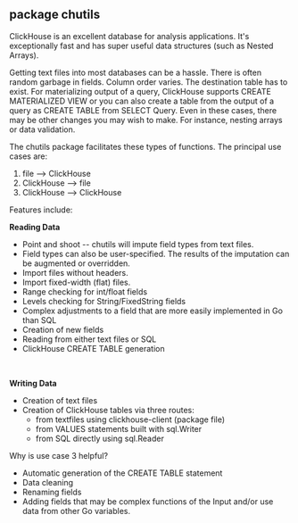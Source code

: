 ## package chutils

ClickHouse is an excellent database for analysis applications.  It's exceptionally fast and has super useful
data structures (such as Nested Arrays).

Getting text files into most databases can be a hassle. There is often random garbage in fields.
Column order varies.  The destination table has to exist.  For materializing output of a query,
ClickHouse supports CREATE MATERIALIZED VIEW or you can also create a table from the output of a query
as CREATE TABLE from SELECT Query.  Even in these cases, there may be other changes you may wish to make.
For instance, nesting arrays or data validation.

The chutils package facilitates these types of functions. The principal use cases are:

1. file --> ClickHouse
2. ClickHouse --> file
3. ClickHouse --> ClickHouse


Features include:

**Reading Data**
- Point and shoot -- chutils will impute field types from text files.
- Field types can also be user-specified.  The results of the imputation can be augmented or overridden.
- Import files without headers.
- Import fixed-width (flat) files.
- Range checking for int/float fields
- Levels checking for String/FixedString fields
- Complex adjustments to a field that are more easily implemented in Go than SQL
- Creation of new fields
- Reading from either text files or SQL
- ClickHouse CREATE TABLE generation
<br>

**Writing Data**
- Creation of text files
- Creation of ClickHouse tables via three routes:
    - from textfiles using clickhouse-client (package file)
    - from VALUES statements built with sql.Writer
    - from SQL directly using sql.Reader

Why is use case 3 helpful?
- Automatic generation of the CREATE TABLE statement
- Data cleaning
- Renaming fields
- Adding fields that may be complex functions of the Input and/or use data from other Go variables.
